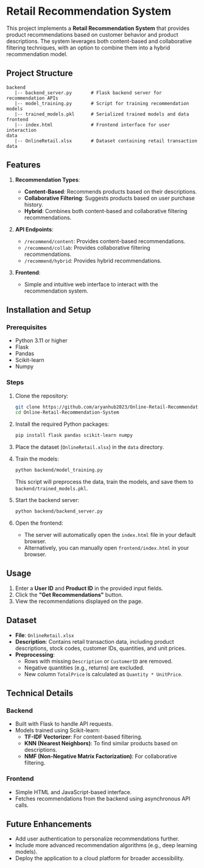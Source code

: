 
# Retail Recommendation System

This project implements a **Retail Recommendation System** that provides product recommendations based on customer behavior and product descriptions. The system leverages both content-based and collaborative filtering techniques, with an option to combine them into a hybrid recommendation model.

## Project Structure

```
backend
   |-- backend_server.py       # Flask backend server for recommendation APIs
   |-- model_training.py       # Script for training recommendation models
   |-- trained_models.pkl      # Serialized trained models and data
frontend
   |-- index.html              # Frontend interface for user interaction
data
   |-- OnlineRetail.xlsx       # Dataset containing retail transaction data
```

## Features

1. **Recommendation Types**:
   - **Content-Based**: Recommends products based on their descriptions.
   - **Collaborative Filtering**: Suggests products based on user purchase history.
   - **Hybrid**: Combines both content-based and collaborative filtering recommendations.

2. **API Endpoints**:
   - `/recommend/content`: Provides content-based recommendations.
   - `/recommend/collab`: Provides collaborative filtering recommendations.
   - `/recommend/hybrid`: Provides hybrid recommendations.

3. **Frontend**:
   - Simple and intuitive web interface to interact with the recommendation system.

## Installation and Setup

### Prerequisites
- Python 3.11 or higher
- Flask
- Pandas
- Scikit-learn
- Numpy

### Steps

1. Clone the repository:
   ```bash
   git clone https://github.com/aryanhub2023/Online-Retail-Recommendation-System.git
   cd Online-Retail-Recommendation-System
   ```

2. Install the required Python packages:
   ```bash
   pip install flask pandas scikit-learn numpy
   ```

3. Place the dataset (`OnlineRetail.xlsx`) in the `data` directory.

4. Train the models:
   ```bash
   python backend/model_training.py
   ```
   This script will preprocess the data, train the models, and save them to `backend/trained_models.pkl`.

5. Start the backend server:
   ```bash
   python backend/backend_server.py
   ```

6. Open the frontend:
   - The server will automatically open the `index.html` file in your default browser.
   - Alternatively, you can manually open `frontend/index.html` in your browser.

## Usage

1. Enter a **User ID** and **Product ID** in the provided input fields.
2. Click the **"Get Recommendations"** button.
3. View the recommendations displayed on the page.

## Dataset
- **File**: `OnlineRetail.xlsx`
- **Description**: Contains retail transaction data, including product descriptions, stock codes, customer IDs, quantities, and unit prices.
- **Preprocessing**:
  - Rows with missing `Description` or `CustomerID` are removed.
  - Negative quantities (e.g., returns) are excluded.
  - New column `TotalPrice` is calculated as `Quantity * UnitPrice`.

## Technical Details

### Backend
- Built with Flask to handle API requests.
- Models trained using Scikit-learn:
  - **TF-IDF Vectorizer**: For content-based filtering.
  - **KNN (Nearest Neighbors)**: To find similar products based on descriptions.
  - **NMF (Non-Negative Matrix Factorization)**: For collaborative filtering.

### Frontend
- Simple HTML and JavaScript-based interface.
- Fetches recommendations from the backend using asynchronous API calls.

## Future Enhancements
- Add user authentication to personalize recommendations further.
- Include more advanced recommendation algorithms (e.g., deep learning models).
- Deploy the application to a cloud platform for broader accessibility.

